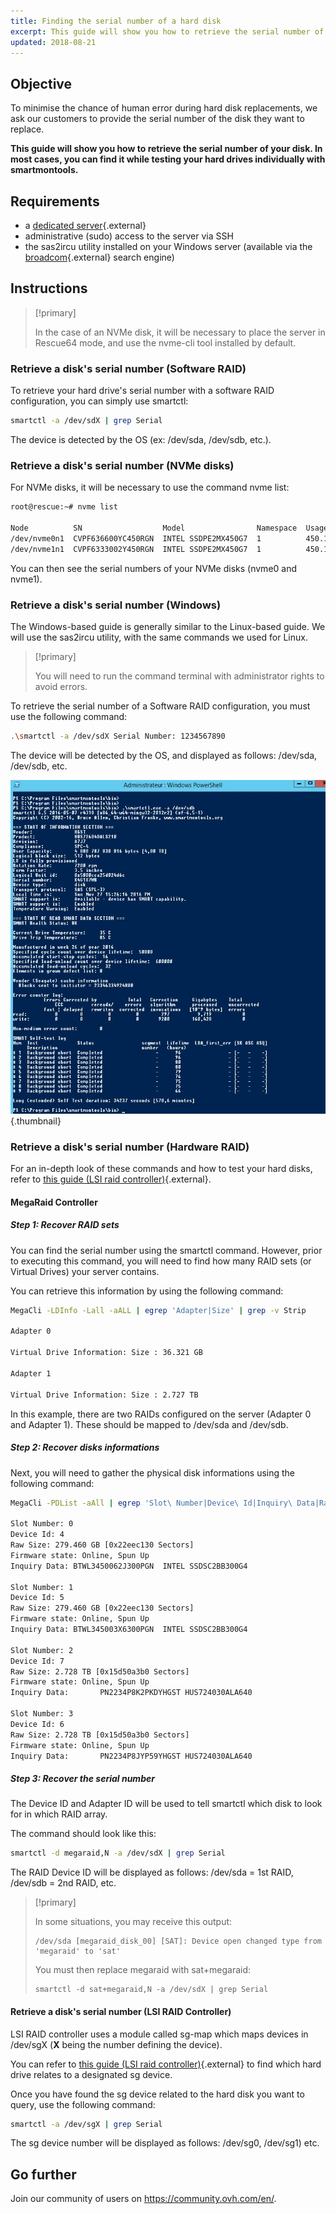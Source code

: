 ```yaml
---
title: Finding the serial number of a hard disk
excerpt: This guide will show you how to retrieve the serial number of a disk in order to proceed with its replacement.
updated: 2018-08-21
---
```


## Objective

To minimise the chance of human error during hard disk replacements, we ask our customers to provide the serial number of the disk they want to replace.

**This guide will show you how to retrieve the serial number of your disk. In most cases, you can find it while testing your hard drives individually with smartmontools.**

## Requirements

- a [dedicated server](https://www.ovh.com.au/dedicated-servers/){.external}
- administrative (sudo) access to the server via SSH
- the sas2ircu utility installed on your Windows server (available via the [broadcom](https://www.broadcom.com/support/download-search/?dk=sas2ircu){.external} search engine)

## Instructions

> [!primary]
>
> In the case of an NVMe disk, it will be necessary to place the server in Rescue64 mode, and use the nvme-cli tool installed by default.
> 

### Retrieve a disk's serial number (Software RAID)

To retrieve your hard drive's serial number with a software RAID configuration, you can simply use smartctl:

```sh
smartctl -a /dev/sdX | grep Serial
```

The device is detected by the OS (ex: /dev/sda, /dev/sdb, etc.).

### Retrieve a disk's serial number (NVMe disks)

For NVMe disks, it will be necessary to use the command nvme list:

```sh
root@rescue:~# nvme list

Node          SN                  Model                Namespace  Usage                      Format   FW Rev
/dev/nvme0n1  CVPF636600YC450RGN  INTEL SSDPE2MX450G7  1          450.10 GB / 450.10 GB 512  B + 0 B  MDV10253
/dev/nvme1n1  CVPF6333002Y450RGN  INTEL SSDPE2MX450G7  1          450.10 GB / 450.10 GB 512  B + 0 B  MDV10253
```

You can then see the serial numbers of your NVMe disks (nvme0 and nvme1).

### Retrieve a disk's serial number (Windows)

The Windows-based guide is generally similar to the Linux-based guide. We will use the sas2ircu utility, with the same commands we used for Linux.

> [!primary]
>
> You will need to run the command terminal with administrator rights to avoid errors.
> 

To retrieve the serial number of a Software RAID configuration, you must use the following command:

```sh
.\smartctl -a /dev/sdX Serial Number: 1234567890
```

The device will be detected by the OS, and displayed as follows: /dev/sda, /dev/sdb, etc.

![smart_sdb_windows](images/smart_sdb_windows.png){.thumbnail}

### Retrieve a disk's serial number (Hardware RAID)

For an in-depth look of these commands and how to test your hard disks, refer to [this guide (LSI raid controller)](/pages/bare_metal_cloud/dedicated_servers/raid_hard){.external}.

#### MegaRaid Controller

##### Step 1: Recover RAID sets

You can find the serial number using the smartctl command. However, prior to executing this command, you will need to find how many RAID sets (or Virtual Drives) your server contains.

You can retrieve this information by using the following command:

```sh
MegaCli -LDInfo -Lall -aALL | egrep 'Adapter|Size' | grep -v Strip

Adapter 0

Virtual Drive Information: Size : 36.321 GB

Adapter 1

Virtual Drive Information: Size : 2.727 TB
```

In this example, there are two RAIDs configured on the server (Adapter 0 and Adapter 1). These should be mapped to /dev/sda and /dev/sdb.

##### Step 2: Recover disks informations

Next, you will need to gather the physical disk informations using the following command:

```sh
MegaCli -PDList -aAll | egrep 'Slot\ Number|Device\ Id|Inquiry\ Data|Raw|Firmware\ state' | sed 's/Slot/\nSlot/g'

Slot Number: 0
Device Id: 4
Raw Size: 279.460 GB [0x22eec130 Sectors]
Firmware state: Online, Spun Up
Inquiry Data: BTWL3450062J300PGN  INTEL SSDSC2BB300G4                     D2010355

Slot Number: 1
Device Id: 5
Raw Size: 279.460 GB [0x22eec130 Sectors] 
Firmware state: Online, Spun Up 
Inquiry Data: BTWL345003X6300PGN  INTEL SSDSC2BB300G4                     D2010355

Slot Number: 2
Device Id: 7
Raw Size: 2.728 TB [0x15d50a3b0 Sectors] 
Firmware state: Online, Spun Up 
Inquiry Data:       PN2234P8K2PKDYHGST HUS724030ALA640                    MF8OAA70

Slot Number: 3 
Device Id: 6 
Raw Size: 2.728 TB [0x15d50a3b0 Sectors] 
Firmware state: Online, Spun Up 
Inquiry Data:       PN2234P8JYP59YHGST HUS724030ALA640                    MF8OAA70
```

##### Step 3: Recover the serial number

The Device ID and Adapter ID will be used to tell smartctl which disk to look for in which RAID array.

The command should look like this:

```sh
smartctl -d megaraid,N -a /dev/sdX | grep Serial
```

The RAID Device ID will be displayed as follows: /dev/sda = 1st RAID, /dev/sdb = 2nd RAID, etc.

> [!primary]
>
> In some situations, you may receive this output:
> 
> ```
> /dev/sda [megaraid_disk_00] [SAT]: Device open changed type from 'megaraid' to 'sat'
> ```
> 
> You must then replace megaraid with sat+megaraid:
>
> ```
> smartctl -d sat+megaraid,N -a /dev/sdX | grep Serial
> ```
>

#### Retrieve a disk's serial number (LSI RAID Controller)

LSI RAID controller uses a module called sg-map which maps devices in /dev/sgX (**X** being the number defining the device).

You can refer to [this guide (LSI raid controller)](/pages/bare_metal_cloud/dedicated_servers/raid_hard){.external} to find which hard drive relates to a designated sg device.

Once you have found the sg device related to the hard disk you want to query, use the following command:

```sh
smartctl -a /dev/sgX | grep Serial
```

The sg device number will be displayed as follows: /dev/sg0, /dev/sg1) etc.

## Go further

Join our community of users on <https://community.ovh.com/en/>.
